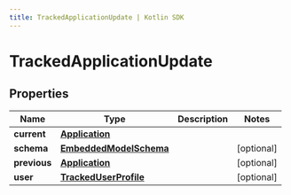 ```yaml
---
title: TrackedApplicationUpdate | Kotlin SDK
---
```



# TrackedApplicationUpdate

## Properties
Name | Type | Description | Notes
------------ | ------------- | ------------- | -------------
**current** | [**Application**](Application) |  | 
**schema** | [**EmbeddedModelSchema**](EmbeddedModelSchema) |  |  [optional]
**previous** | [**Application**](Application) |  |  [optional]
**user** | [**TrackedUserProfile**](TrackedUserProfile) |  |  [optional]



